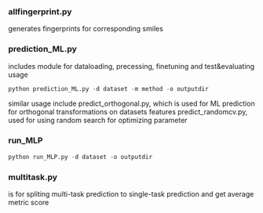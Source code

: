 ### allfingerprint.py 
generates fingerprints for corresponding smiles
### prediction_ML.py 
includes module for dataloading, precessing, finetuning and test&evaluating
usage
```python
python prediction_ML.py -d dataset -m method -o outputdir
```
similar usage include predict_orthogonal.py, which is used for ML prediction for orthogonal transformations on datasets features
predict_randomcv.py, used for using random search for optimizing parameter
### run_MLP
```python
python run_MLP.py -d dataset -o outputdir
```
### multitask.py 
is for spliting multi-task prediction to single-task prediction and get average metric score

